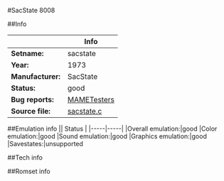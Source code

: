 #SacState 8008

##Info

||Info|
|-----|-----|
|**Setname:**|sacstate
|**Year:**|1973
|**Manufacturer:**|SacState
|**Status:**|good
|**Bug reports:**|[MAMETesters](http://mametesters.org/view_all_set.php?type=1&temporary=y&search=sacstate.c)
|**Source file:**|[sacstate.c](https://github.com/mamedev/mame/blob/master/src/mess/drivers/sacstate.c)

##Emulation info
|| Status |
|-----|-----|
|Overall emulation:|good
|Color emulation:|good
|Sound emulation:|good
|Graphics emulation:|good
|Savestates:|unsupported

##Tech info

##Romset info

<!--- START OF EDITED COMMENT DO NOT TOUCH TEXT ABOVE-->
